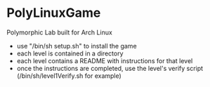# PolyLinuxGame
 Polymorphic Lab built for Arch Linux

- use "/bin/sh setup.sh" to install the game
- each level is contained in a directory
- each level contains a README with instructions for that level
- once the instructions are completed, use the level's verify script (/bin/sh/level1Verify.sh for example)
